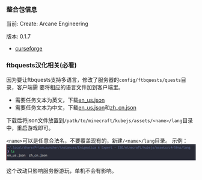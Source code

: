 ### 整合包信息

当前: Create: Arcane Engineering

版本: 0.1.7

- [curseforge](https://legacy.curseforge.com/minecraft/modpacks/create-arcane-engineering)

### ftbquests汉化相关(必看)

因为要让ftbquests支持多语言，修改了服务器的`config/ftbquests/quests`目录，客户端需
要将相应的语言文件加到客户端里。

- 需要任务文本为英文，下载[en\_us.json](cae/en_us.json)
- 需要任务文本为中文，下载[en\_us.json](cae/en_us.json)和[zh\_cn.json](aqm3/zh_cn.json)

下载后将json文件放置到`/path/to/minecraft/kubejs/assets/<name>/lang`目录中，重启游戏即可。

`<name>`可以是任意合法名，不要覆盖现有的，新建`/<name>/lang`目录。
示例：![](e6e/e6e_lang.png)

这个改动只影响服务器游玩，单机不会有影响。

